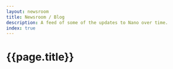 ```yaml
---
layout: newsroom
title: Newsroom / Blog
description: A feed of some of the updates to Nano over time.
index: true
---
```


# {{page.title}}